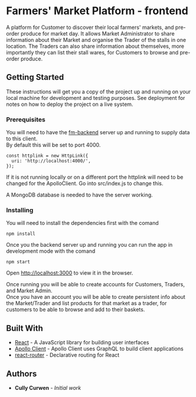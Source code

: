 # Farmers' Market Platform - frontend

A platform for Customer to discover their local farmers' markets, and pre-order produce for market day. It allows Market Administrator to share information about their Market and organise the Trader of the stalls in one location. The Traders can also share information about themselves, more importantly they can list their stall wares, for Customers to browse and pre-order produce.

## Getting Started

These instructions will get you a copy of the project up and running on your local machine for development and testing purposes. See deployment for notes on how to deploy the project on a live system.

### Prerequisites

You will need to have the [fm-backend](https://github.com/Cully-Curwen/fm-backend) server up and running to supply data to this client.<br>
By default this will be set to port 4000. 
```
const httplink = new HttpLink({
  uri: 'http://localhost:4000/',
});
```
If it is not running locally or on a different port the httplink will need to be changed for the ApolloClient. Go into src/index.js to change this.

A MongoDB database is needed to have the server working.

### Installing

You will need to install the dependencies first with the comand 
```
npm install
```

Once you the backend server up and running you can run the app in development mode with the comand
```
npm start
```
Open [http://localhost:3000](http://localhost:3000) to view it in the browser.

Once running you will be able to create accounts for Customers, Traders, and Market Admin. <br>
Once you have an account you will be able to create persistent info about the Market/Trader and list products for that market as a trader, for customers to be able to browse and add to their baskets.

## Built With

* [React](https://reactjs.org/) - A JavaScript library for building user interfaces
* [Apollo Client](https://www.apollographql.com/docs/react/) - Apollo Client uses GraphQL to build client applications
* [react-router](https://github.com/ReactTraining/react-router#readme) - Declarative routing for React

## Authors

* **Cully Curwen** - *Initial work*

